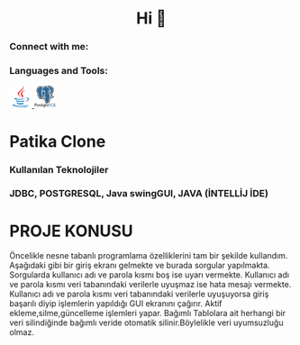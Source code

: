 <h1 align="center">Hi 👋</h1>

<h3 align="left">Connect with me:</h3>
<p align="left">
</p>

<h3 align="left">Languages and Tools:</h3>
<p align="left"> <a href="https://www.java.com" target="_blank" rel="noreferrer"> <img src="https://raw.githubusercontent.com/devicons/devicon/master/icons/java/java-original.svg" alt="java" width="40" height="40"/> </a> <a href="https://www.postgresql.org" target="_blank" rel="noreferrer"> <img src="https://raw.githubusercontent.com/devicons/devicon/master/icons/postgresql/postgresql-original-wordmark.svg" alt="postgresql" width="40" height="40"/> </a> </p>




# Patika Clone


<h3>Kullanılan Teknolojiler<h3/>

JDBC,
POSTGRESQL,
Java swingGUI,
JAVA (İNTELLİJ İDE)


# PROJE KONUSU
Öncelikle nesne tabanlı programlama özelliklerini tam bir şekilde kullandım.
Aşağıdaki gibi bir giriş ekranı gelmekte ve burada sorgular yapılmakta.
Sorgularda kullanıcı adı ve parola kısmı boş ise uyarı vermekte.
Kullanıcı adı ve parola kısmı veri tabanındaki verilerle uyuşmaz ise hata mesajı vermekte.
Kullanıcı adı ve parola kısmı veri tabanındaki verilerle uyuşuyorsa giriş başarılı diyip işlemlerin yapıldığı GUI ekranını çağırır.
Aktif ekleme,silme,güncelleme işlemleri yapar.
Bağımlı Tablolara ait herhangi bir veri silindiğinde bağımlı veride otomatik silinir.Böylelikle veri uyumsuzluğu olmaz.

 

